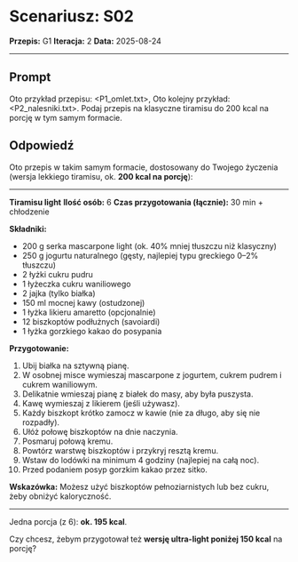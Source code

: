 ﻿# Scenariusz: S02
**Przepis:** G1
**Iteracja:** 2
**Data:** 2025-08-24

---

## Prompt
Oto przykład przepisu: <P1_omlet.txt>, Oto kolejny przykład: <P2_nalesniki.txt>. Podaj przepis na klasyczne tiramisu do 200 kcal na porcję w tym samym formacie.


## Odpowiedź
Oto przepis w takim samym formacie, dostosowany do Twojego życzenia (wersja lekkiego tiramisu, ok. **200 kcal na porcję**):

---

**Tiramisu light**
**Ilość osób:** 6
**Czas przygotowania (łącznie):** 30 min + chłodzenie

**Składniki:**

* 200 g serka mascarpone light (ok. 40% mniej tłuszczu niż klasyczny)
* 250 g jogurtu naturalnego (gęsty, najlepiej typu greckiego 0–2% tłuszczu)
* 2 łyżki cukru pudru
* 1 łyżeczka cukru waniliowego
* 2 jajka (tylko białka)
* 150 ml mocnej kawy (ostudzonej)
* 1 łyżka likieru amaretto (opcjonalnie)
* 12 biszkoptów podłużnych (savoiardi)
* 1 łyżka gorzkiego kakao do posypania

**Przygotowanie:**

1. Ubij białka na sztywną pianę.
2. W osobnej misce wymieszaj mascarpone z jogurtem, cukrem pudrem i cukrem waniliowym.
3. Delikatnie wmieszaj pianę z białek do masy, aby była puszysta.
4. Kawę wymieszaj z likierem (jeśli używasz).
5. Każdy biszkopt krótko zamocz w kawie (nie za długo, aby się nie rozpadły).
6. Ułóż połowę biszkoptów na dnie naczynia.
7. Posmaruj połową kremu.
8. Powtórz warstwę biszkoptów i przykryj resztą kremu.
9. Wstaw do lodówki na minimum 4 godziny (najlepiej na całą noc).
10. Przed podaniem posyp gorzkim kakao przez sitko.

**Wskazówka:** Możesz użyć biszkoptów pełnoziarnistych lub bez cukru, żeby obniżyć kaloryczność.

---

Jedna porcja (z 6): **ok. 195 kcal**.

Czy chcesz, żebym przygotował też **wersję ultra-light poniżej 150 kcal** na porcję?
